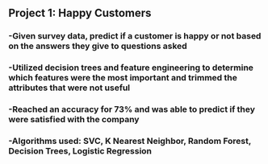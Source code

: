 ## Project 1: Happy Customers 
### -Given survey data, predict if a customer is happy or not based on the answers they give to questions asked
### -Utilized decision trees and feature engineering to determine which features were the most important and trimmed the attributes that were not useful
### -Reached an accuracy for 73% and was able to predict if they were satisfied with the company
### -Algorithms used: SVC, K Nearest Neighbor, Random Forest, Decision Trees, Logistic Regression
